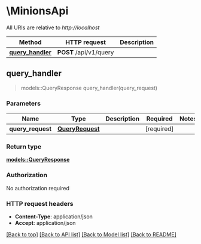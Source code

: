# \MinionsApi

All URIs are relative to *http://localhost*

Method | HTTP request | Description
------------- | ------------- | -------------
[**query_handler**](MinionsApi.md#query_handler) | **POST** /api/v1/query | 



## query_handler

> models::QueryResponse query_handler(query_request)


### Parameters


Name | Type | Description  | Required | Notes
------------- | ------------- | ------------- | ------------- | -------------
**query_request** | [**QueryRequest**](QueryRequest.md) |  | [required] |

### Return type

[**models::QueryResponse**](QueryResponse.md)

### Authorization

No authorization required

### HTTP request headers

- **Content-Type**: application/json
- **Accept**: application/json

[[Back to top]](#) [[Back to API list]](../README.md#documentation-for-api-endpoints) [[Back to Model list]](../README.md#documentation-for-models) [[Back to README]](../README.md)

